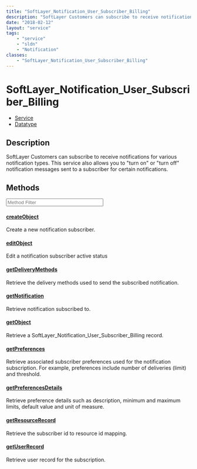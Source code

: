 ```yaml
---
title: "SoftLayer_Notification_User_Subscriber_Billing"
description: "SoftLayer Customers can subscribe to receive notifications for various notification types.  This service also allows you... "
date: "2018-02-12"
layout: "service"
tags:
    - "service"
    - "sldn"
    - "Notification"
classes:
    - "SoftLayer_Notification_User_Subscriber_Billing"
---
```

# SoftLayer_Notification_User_Subscriber_Billing
<div id='service-datatype'>
    <ul id='sldn-reference-tabs'>
    <li id='service'> <a href='/reference/services/SoftLayer_Notification_User_Subscriber_Billing' >Service</a></li>    <li id='datatype'> <a href='/reference/datatypes/SoftLayer_Notification_User_Subscriber_Billing' >Datatype</a></li>
    </ul>
</div>

## Description


SoftLayer Customers can subscribe to receive notifications for various notification types.  This service also allows you to "turn on" or "turn off" notification messages sent to a subscriber for certain notifications. 



        
<div id="properties" class="content service-content">

## Methods

<div class="view-filters">
    <div class="clearfix">
        <div class="search-input-box">
            <input placeholder="Method Filter" onkeyup="titleSearch(inputId='edit-combine', divId='method-div', elementClass='method-row')" 
                type="text" id="edit-combine" value="" size="30" maxlength="128" class="form-text">
        </div>
    </div>
</div>

<div id="method-div">

<div class="method-row">

#### [createObject](/reference/services/SoftLayer_Notification_User_Subscriber_Billing/createObject)
Create a new notification subscriber.

</div>

<div class="method-row">

#### [editObject](/reference/services/SoftLayer_Notification_User_Subscriber_Billing/editObject)
Edit a notification subscriber active status

</div>

<div class="method-row">

#### [getDeliveryMethods](/reference/services/SoftLayer_Notification_User_Subscriber_Billing/getDeliveryMethods)
Retrieve the delivery methods used to send the subscribed notification.

</div>

<div class="method-row">

#### [getNotification](/reference/services/SoftLayer_Notification_User_Subscriber_Billing/getNotification)
Retrieve notification subscribed to.

</div>

<div class="method-row">

#### [getObject](/reference/services/SoftLayer_Notification_User_Subscriber_Billing/getObject)
Retrieve a SoftLayer_Notification_User_Subscriber_Billing record.

</div>

<div class="method-row">

#### [getPreferences](/reference/services/SoftLayer_Notification_User_Subscriber_Billing/getPreferences)
Retrieve associated subscriber preferences used for the notification subscription. For example, preferences include number of deliveries (limit) and threshold.

</div>

<div class="method-row">

#### [getPreferencesDetails](/reference/services/SoftLayer_Notification_User_Subscriber_Billing/getPreferencesDetails)
Retrieve preference details such as description, minimum and maximum limits, default value and unit of measure.

</div>

<div class="method-row">

#### [getResourceRecord](/reference/services/SoftLayer_Notification_User_Subscriber_Billing/getResourceRecord)
Retrieve the subscriber id to resource id mapping.

</div>

<div class="method-row">

#### [getUserRecord](/reference/services/SoftLayer_Notification_User_Subscriber_Billing/getUserRecord)
Retrieve user record for the subscription.

</div>
</div>

</div>

